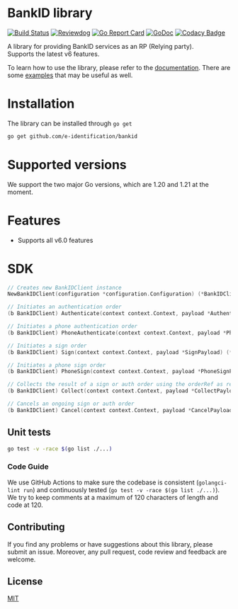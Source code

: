 # BankID library

[![Build Status](https://github.com/e-identification/bankid/workflows/Test/badge.svg)](https://github.com/e-identification/bankid/actions?query=workflow%3ATest)
[![Reviewdog](https://github.com/e-identification/bankid/workflows/reviewdog/badge.svg)](https://github.com/e-identification/bankid/actions?query=workflow%3Areviewdog)
[![Go Report Card](https://goreportcard.com/badge/github.com/e-identification/bankid)](https://goreportcard.com/report/github.com/e-identification/bankid)
[![GoDoc](https://godoc.org/github.com/e-identification/bankid?status.svg)](https://godoc.org/github.com/e-identification/bankid)
[![Codacy Badge](https://api.codacy.com/project/badge/Grade/cabd5fbbcde543ec959fb4a3581600ed)](https://app.codacy.com/gh/NicklasWallgren/bankid?utm_source=github.com&utm_medium=referral&utm_content=NicklasWallgren/bankid&utm_campaign=Badge_Grade)

A library for providing BankID services as an RP (Relying party).  
Supports the latest v6 features.

To learn how to use the library, please refer to the [documentation](https://godoc.org/github.com/e-identification/bankid). There are some [examples](./examples) that may be useful as well.

# Installation
The library can be installed through `go get` 
```bash
go get github.com/e-identification/bankid
```

# Supported versions
We support the two major Go versions, which are 1.20 and 1.21 at the moment.

# Features
- Supports all v6.0 features

# SDK
```go
// Creates new BankIDClient instance
NewBankIDClient(configuration *configuration.Configuration) (*BankIDClient)

// Initiates an authentication order 
(b BankIDClient) Authenticate(context context.Context, payload *AuthenticationPayload) (*AuthenticateResponse, error)

// Initiates a phone authentication order 
(b BankIDClient) PhoneAuthenticate(context context.Context, payload *PhoneAuthenticationPayload) (*PhoneAuthenticateResponse, error)

// Initiates a sign order
(b BankIDClient) Sign(context context.Context, payload *SignPayload) (*SignResponse, error)

// Initiates a phone sign order
(b BankIDClient) PhoneSign(context context.Context, payload *PhoneSignPayload) (*PhoneSignResponse, error)

// Collects the result of a sign or auth order using the orderRef as reference
(b BankIDClient) Collect(context context.Context, payload *CollectPayload) (*CollectResponse, error)

// Cancels an ongoing sign or auth order
(b BankIDClient) Cancel(context context.Context, payload *CancelPayload) (*CancelResponse, error)
```

## Unit tests
```bash
go test -v -race $(go list ./...)
```

### Code Guide

We use GitHub Actions to make sure the codebase is consistent (`golangci-lint run`) and continuously tested (`go test -v -race $(go list ./...)`). We try to keep comments at a maximum of 120 characters of length and code at 120.

## Contributing

If you find any problems or have suggestions about this library, please submit an issue. Moreover, any pull request, code review and feedback are welcome.

## License

[MIT](./LICENSE)

